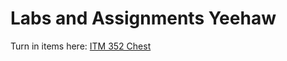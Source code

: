 # Labs and Assignments Yeehaw
Turn in items here:
[ITM 352 Chest](https://github.com/RyanMillerOahu/ITM352_RealRepo)
